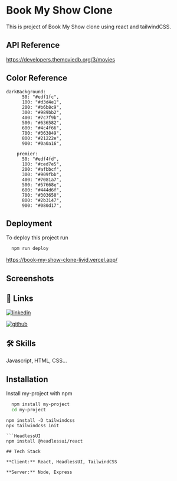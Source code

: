 
# Book My Show Clone

This is project of Book My Show clone using react and tailwindCSS.



## API Reference

https://developers.themoviedb.org/3/movies 

## Color Reference


    darkBackground: 
          50: "#edf1fc",
          100: "#d3d4e1",
          200: "#b6b8c9",
          300: "#989bb2",
          400: "#7c7f9b",
          500: "#636582",
          600: "#4c4f66",
          700: "#363849",
          800: "#21222e",
          900: "#0a0a16",
      
        premier: 
          50: "#edf4fd",
          100: "#ced7e5",
          200: "#afbbcf",
          300: "#909fbb",
          400: "#7081a7",
          500: "#57668e",
          600: "#444d6f",
          700: "#303650",
          800: "#2b3147",
          900: "#080d17",
        
## Deployment

To deploy this project run

```bash
  npm run deploy
```

https://book-my-show-clone-livid.vercel.app/
## Screenshots



## 🔗 Links
[![linkedin](https://img.shields.io/badge/linkedin-0A66C2?style=for-the-badge&logo=linkedin&logoColor=white)](https://www.linkedin.com/in/abin-chandran-322220211/)

[![github](https://shields.io/badge/Stars-blue?logo=github&style=social)](https://github.com/abin02)



## 🛠 Skills
Javascript, HTML, CSS...


## Installation

Install my-project with npm

```bash
  npm install my-project
  cd my-project
```

```Tailwind
npm install -D tailwindcss
npx tailwindcss init

```HeadlessUI
npm install @headlessui/react

## Tech Stack

**Client:** React, HeadlessUI, TailwindCSS

**Server:** Node, Express

